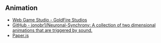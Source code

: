 ## Animation

* [Web Game Studio - GoldFire Studios](https://goldfirestudios.com/)
* [GitHub - jonobr1/Neuronal-Synchrony: A collection of two dimensional animations that are triggered by sound.](https://github.com/jonobr1/Neuronal-Synchrony)
* [Paper.js](http://paperjs.org/)
